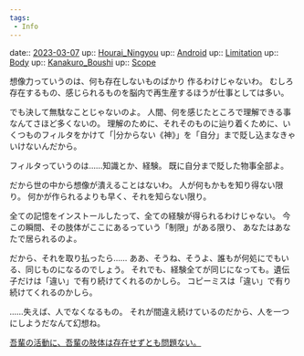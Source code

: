 ```yaml
---
tags:
 - Info
---
```


date:: [2023-03-07](/Daily_Note/2023-03-07.md)
up:: [Hourai_Ningyou](Bar/Novel/Touhou_Project/Hourai_Ningyou.md)
up:: [Android](Bar/Novel/Topics/Android.md)
up:: [Limitation](Bar/Novel/Topics/Limitation.md)
up:: [Body](../Bar/Novel/Topics/Body.md)
up:: [Kanakuro_Boushi](../Bar/Novel/Nacaria/Kanakuro_Boushi.md)
up:: [Scope](../Bar/Novel/Topics/Scope.md)

想像力っていうのは、何も存在しないものばかり
作るわけじゃないわ。
むしろ存在するもの、感じられるものを脳内で再生産するほうが仕事としては多い。

でも決して無駄なことじゃないのよ。
人間、何を感じたところで理解できる事なんてさほど多くないの。
理解のために、それそのものに辿り着くために、いくつものフィルタをかけて「|分からない《神》」を「自分」まで貶し込まなきゃいけないんだから。

フィルタっていうのは……知識とか、経験。
既に自分まで貶した物事全部よ。

だから世の中から想像が潰えることはないわ。
人が何もかもを知り得ない限り。
何かが作られるよりも早く、それを知らない限り。

全ての記憶をインストールしたって、全ての経験が得られるわけじゃない。
今この瞬間、その肢体がここにあるっていう「制限」がある限り、
あなたはあなたで居られるのよ。

だから、それを取り払ったら……
ああ、そうね、そうよ、誰もが何処にでもいる、同じものになるのでしょう。
それでも、経験全てが同じになっても。遺伝子だけは「違い」で有り続けてくれるのかしら。
コピーミスは「違い」で有り続けてくれるのかしら。

……失えば、人でなくなるもの。
それが間違え続けているのだから、人を一つにしようだなんて幻想ね。

[吾輩の活動に、吾輩の肢体は存在せずとも問題ない。](吾輩の活動に、吾輩の肢体は存在せずとも問題ない。.md)